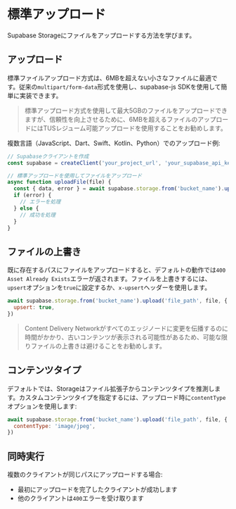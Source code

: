 # 標準アップロード

Supabase Storageにファイルをアップロードする方法を学びます。

## アップロード

標準ファイルアップロード方式は、6MBを超えない小さなファイルに最適です。従来の`multipart/form-data`形式を使用し、supabase-js SDKを使用して簡単に実装できます。

> 標準アップロード方式を使用して最大5GBのファイルをアップロードできますが、信頼性を向上させるために、6MBを超えるファイルのアップロードにはTUSレジューム可能アップロードを使用することをお勧めします。

複数言語（JavaScript、Dart、Swift、Kotlin、Python）でのアップロード例:

```javascript
// Supabaseクライアントを作成
const supabase = createClient('your_project_url', 'your_supabase_api_key')

// 標準アップロードを使用してファイルをアップロード
async function uploadFile(file) {
  const { data, error } = await supabase.storage.from('bucket_name').upload('file_path', file)
  if (error) {
    // エラーを処理
  } else {
    // 成功を処理
  }
}
```

## ファイルの上書き

既に存在するパスにファイルをアップロードすると、デフォルトの動作では`400 Asset Already Exists`エラーが返されます。ファイルを上書きするには、`upsert`オプションを`true`に設定するか、`x-upsert`ヘッダーを使用します。

```javascript
await supabase.storage.from('bucket_name').upload('file_path', file, {
  upsert: true,
})
```

> Content Delivery Networkがすべてのエッジノードに変更を伝播するのに時間がかかり、古いコンテンツが表示される可能性があるため、可能な限りファイルの上書きは避けることをお勧めします。

## コンテンツタイプ

デフォルトでは、Storageはファイル拡張子からコンテンツタイプを推測します。カスタムコンテンツタイプを指定するには、アップロード時に`contentType`オプションを使用します:

```javascript
await supabase.storage.from('bucket_name').upload('file_path', file, {
  contentType: 'image/jpeg',
})
```

## 同時実行

複数のクライアントが同じパスにアップロードする場合:
- 最初にアップロードを完了したクライアントが成功します
- 他のクライアントは`400`エラーを受け取ります
